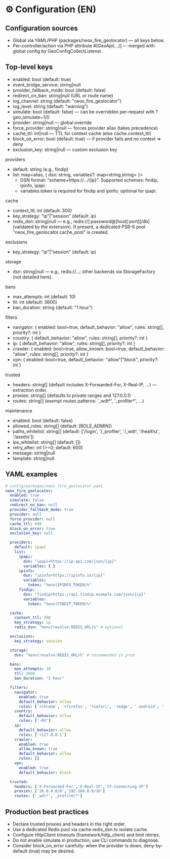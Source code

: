 # ⚙️ Configuration (EN)

## Configuration sources
- Global via YAML/PHP (packages/neox_fire_geolocator) — all keys below.
- Per-controller/action via PHP attribute #[GeoApi(...)] — merged with global config by GeoConfigCollectListener.

## Top-level keys
- enabled: bool (default: true)
- event_bridge_service: string|null
- provider_fallback_mode: bool (default: false)
- redirect_on_ban: string|null (URL or route name)
- log_channel: string (default: "neox_fire_geolocator")
- log_level: string (default: "warning")
- simulate: bool (default: false) — can be overridden per-request with ?geo_simulate=1/0
- provider: string|null — global override
- force_provider: string|null — forces provider alias (takes precedence)
- cache_ttl: int|null — TTL for context cache (else cache.context_ttl)
- block_on_error: bool (default: true) — if provider fails and no context => deny
- exclusion_key: string|null — custom exclusion key

providers
- default: string (e.g., findip)
- list: map<alias, { dsn: string, variables?: map<string,string> }>
  - DSN format: "scheme+https://…/{ip}". Supported schemes: findip, ipinfo, ipapi.
  - variables.token is required for findip and ipinfo; optional for ipapi.

cache
- context_ttl: int (default: 300)
- key_strategy: "ip"|"session" (default: ip)
- redis_dsn: string|null — e.g., redis://[:password@]host[:port][/db] (validated by the extension). If present, a dedicated PSR-6 pool "neox_fire_geolocator.cache_pool" is created.

exclusions
- key_strategy: "ip"|"session" (default: ip)

storage
- dsn: string|null — e.g., redis://…; other backends via StorageFactory (not detailed here).

bans
- max_attempts: int (default: 10)
- ttl: int (default: 3600)
- ban_duration: string (default: "1 hour")

filters
- navigator: { enabled: bool=true, default_behavior: "allow", rules: string[], priority?: int }
- country:   { default_behavior: "allow", rules: string[], priority?: int }
- ip:        { default_behavior: "allow", rules: string[], priority?: int }
- crawler:   { enabled: bool=true, allow_known: bool=true, default_behavior: "allow", rules: string[], priority?: int }
- vpn:       { enabled: bool=true, default_behavior: "allow"|"block", priority?: int }

trusted
- headers: string[] (default includes X-Forwarded-For, X-Real-IP, …) — extraction order.
- proxies: string[] (defaults to private ranges and 127.0.0.1)
- routes:  string[] (exempt routes patterns: '_wdt*', '_profiler*', …)

maintenance
- enabled: bool (default: false)
- allowed_roles: string[] (default: [ROLE_ADMIN])
- paths_whitelist: string[] (default: ['/login', '/_profiler', '/_wdt', '/healthz', '/assets'])
- ips_whitelist: string[] (default: [])
- retry_after: int (>=0; default: 600)
- message: string|null
- template: string|null

## YAML examples

```yaml
# config/packages/neox_fire_geolocator.yaml
neox_fire_geolocator:
  enabled: true
  simulate: false
  redirect_on_ban: null
  provider_fallback_mode: true
  provider: null
  force_provider: null
  cache_ttl: 600
  block_on_error: true
  exclusion_key: null

  providers:
    default: ipapi
    list:
      ipapi:
        dsn: "ipapi+https://ip-api.com/json/{ip}"
        variables: { }
      ipinfo:
        dsn: "ipinfo+https://ipinfo.io/{ip}"
        variables:
          token: "%env(IPINFO_TOKEN)%"
      findip:
        dsn: "findip+https://api.findip.example.com/json/{ip}"
        variables:
          token: "%env(FINDIP_TOKEN)%"

  cache:
    context_ttl: 300
    key_strategy: ip
    redis_dsn: "%env(resolve:REDIS_URL)%" # optional

  exclusions:
    key_strategy: session

  storage:
    dsn: "%env(resolve:REDIS_URL)%" # recommended in prod

  bans:
    max_attempts: 10
    ttl: 3600
    ban_duration: "1 hour"

  filters:
    navigator:
      enabled: true
      default_behavior: allow
      rules: ['+chrome', '+firefox', '+safari', '+edge', '-android', '-mobile safari']
    country:
      default_behavior: allow
      rules: ['-RU']
    ip:
      default_behavior: allow
      rules: ['+127.0.0.1']
    crawler:
      enabled: true
      allow_known: true
      default_behavior: allow
      rules: []
    vpn:
      enabled: true
      default_behavior: block

  trusted:
    headers: ['X-Forwarded-For','X-Real-IP','CF-Connecting-IP']
    proxies: ['10.0.0.0/8','192.168.0.0/16']
    routes: ['_wdt*','_profiler*']
```

## Production best practices
- Declare trusted proxies and headers in the right order.
- Use a dedicated Redis pool via cache.redis_dsn to isolate cache.
- Configure HttpClient timeouts (framework/http_client) and limit retries.
- Do not enable simulate in production; use CLI commands to diagnose.
- Consider block_on_error carefully: when the provider is down, deny-by-default (true) may be desired.
